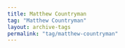 ```yaml
---
title: Matthew Countryman
tag: "Matthew Countryman"
layout: archive-tags
permalink: "tag/matthew-countryman"
---
```

